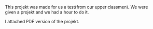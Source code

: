 This projekt was made for us a test(from our upper classmen).
We were given a projekt and we had a hour to do it. 

I attached PDF version of the projekt.
